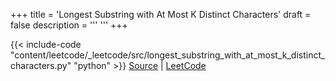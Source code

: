 +++
title = 'Longest Substring with At Most K Distinct Characters'
draft = false
description =  '''
'''
+++

{{< include-code "content/leetcode/_leetcode/src/longest_substring_with_at_most_k_distinct_characters.py" "python" >}}
[Source](https://github.com/grind-rip/leetcode/blob/master/src/longest_substring_with_at_most_k_distinct_characters.py) | [LeetCode](https://leetcode.com/problems/longest-substring-with-at-most-k-distinct-characters)
